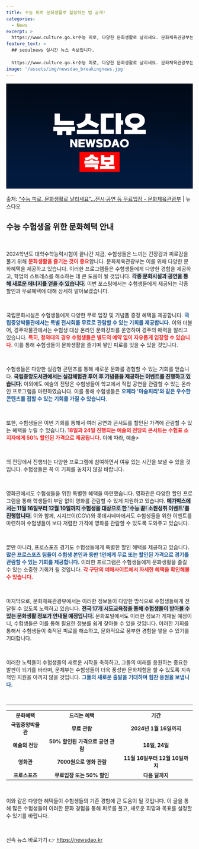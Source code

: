 ```yaml
---
title: 수능 피로 문화생활로 힐링하는 법 공개!
categories:
  - News
excerpt: >
  https://www.culture.go.kr수능 피로, 다양한 문화생활로 날리세요. 문화체육관광부는 202…
feature_text: >
  ## seoulnews 실시간 뉴스 속보입니다.

  https://www.culture.go.kr수능 피로, 다양한 문화생활로 날리세요. 문화체육관광부는 202…
image: '/assets/img/newsdao_breakingnews.jpg'
---
```


![뉴스다오 속보](/assets/img/newsdao_breakingnews.jpg)

<p>출처: <a href="https://newsdao.kr/2540" rel="dofollow">“수능 피로, 문화생활로 날리세요”…전시·공연 등 무료입장 - 문화체육관광부</a> | 뉴스다오</p>

<h2 data-ke-size="size26">수능 수험생을 위한 문화혜택 안내</h2>

<p data-ke-size="size16">&nbsp;</p>

2024학년도 대학수학능력시험이 끝나간 지금, 수험생들은 느끼는 긴장감과 피로감을 풀기 위해 <b><span style="color: #ee2323;">문화생활을 즐기는 것이 중요</span></b>합니다. 문화체육관광부는 이를 위해 다양한 문화혜택을 제공하고 있습니다. 이러한 프로그램들은 수험생들에게 다양한 경험을 제공하고, 학업의 스트레스를 해소하는 데 큰 도움이 될 것입니다. <b><span style="background-color: #21538527;">각종 문화시설과 공연을 통해 새로운 에너지를 얻을 수 있습니다.</span></b> 이번 포스팅에서는 수험생들에게 제공되는 각종 할인과 무료혜택에 대해 상세히 알아보겠습니다.

<p data-ke-size="size16">&nbsp;</p>

국립문화시설은 수험생들에게 다양한 무료 입장 및 기념품 증정 혜택을 제공합니다. <b><span style="color: #1a5490;">국립중앙박물관에서는 특별 전시회를 무료로 관람할 수 있는 기회를 제공합니다.</span></b> 이와 더불어, 경주박물관에서는 수험생 대상 온라인 문화강좌를 운영하여 경주의 매력을 알리고 있습니다. <b><span style="color: #ee2323;">특히, 청와대의 경우 수험생들은 별도의 예약 없이 자유롭게 입장할 수 있습니다.</span></b> 이를 통해 수험생들이 문화생활을 즐기며 쌓인 피로를 잊을 수 있을 것입니다.

<p data-ke-size="size16">&nbsp;</p>

수험생들은 다양한 실감형 콘텐츠를 통해 새로운 문화를 경험할 수 있는 기회를 얻습니다. <b><span style="background-color: #21538527;">국립중앙도서관에서는 실감체험관 투어 후 기념품을 제공하는 이벤트를 진행하고 있습니다.</span></b> 이외에도 예술의 전당은 수험생들이 학교에서 직접 공연을 관람할 수 있는 온라인 프로그램을 마련하였습니다. 이를 통해 수험생들은 <b><span style="color: #1a5490;">오페라 '마술피리'와 같은 우수한 콘텐츠를 접할 수 있는 기회를 가질 수 있습니다.</span></b> 

<p data-ke-size="size16">&nbsp;</p>

또한, 수험생들은 이번 기회를 통해서 여러 공연과 콘서트를 할인된 가격에 관람할 수 있는 혜택을 누릴 수 있습니다. <b><span style="color: #ee2323;">18일과 24일 진행되는 예술의 전당의 콘서트는 수험표 소지자에게 50% 할인된 가격으로 제공됩니다.</span></b> 이에 따라, 예술> 

<p data-ke-size="size16">&nbsp;</p>

의 전당에서 진행되는 다양한 프로그램에 참여하면서 여유 있는 시간을 보낼 수 있을 것입니다. 수험생들은 꼭 이 기회를 놓치지 않길 바랍니다.

<p data-ke-size="size16">&nbsp;</p>

영화관에서도 수험생들을 위한 특별한 혜택을 마련했습니다. 영화관은 다양한 할인 프로그램을 통해 학생들이 부담 없이 영화를 관람할 수 있게 지원하고 있습니다. <b><span style="background-color: #21538527;">메가박스에서는 11월 16일부터 12월 10일까지 수험생을 대상으로 한 '수능 끝! 소원성취 이벤트'를 진행합니다.</span></b> 이와 함께, 시지브이(CGV)와 롯데시네마에서도 수험생들을 위한 이벤트를 마련하여 수험생들이 보다 저렴한 가격에 영화를 관람할 수 있도록 도와주고 있습니다.

<p data-ke-size="size16">&nbsp;</p>

뿐만 아니라, 프로스포츠 경기도 수험생들에게 특별한 할인 혜택을 제공하고 있습니다. <b><span style="color: #1a5490;">많은 프로스포츠 팀들이 수험생 본인과 동반 1인에게 무료 또는 할인된 가격으로 경기를 관람할 수 있는 기회를 제공합니다.</span></b> 이러한 프로그램은 수험생들에게 문화생활을 즐길 수 있는 소중한 기회가 될 것입니다. <b><span style="color: #ee2323;">각 구단의 예매사이트에서 자세한 혜택을 확인해볼 수 있습니다.</span></b> 

<p data-ke-size="size16">&nbsp;</p>

마지막으로, 문화체육관광부에서는 이러한 정보들이 다양한 방식으로 수험생들에게 전달될 수 있도록 노력하고 있습니다. <b><span style="background-color: #21538527;">전국 17개 시도교육청을 통해 수험생들이 받아볼 수 있는 문화생활 정보가 안내될 예정입니다.</span></b> 문화포털에서도 이러한 정보가 게재될 예정이니, 수험생들은 이를 통해 필요한 정보를 쉽게 찾아볼 수 있을 것입니다. 이러한 기회를 통해서 수험생들이 축적된 피로를 해소하고, 문화적으로 풍부한 경험을 쌓을 수 있기를 기대합니다.

<p data-ke-size="size16">&nbsp;</p>

이러한 노력들이 수험생들의 새로운 시작을 축하하고, 그들의 미래를 응원하는 중요한 발판이 되기를 바라며, 문체부는 수험생들이 더욱 풍성한 문화체험을 할 수 있도록 지속적인 지원을 아끼지 않을 것입니다. <b><span style="color: #1a5490;">그들의 새로운 출발을 기대하며 힘찬 응원을 보냅니다.</span></b>

<p data-ke-size="size16">&nbsp;</p> 

<hr/>

<table style="width: 100%;">
    <tr>
        <td style="text-align: center; height: 17px;"><b>문화혜택</b></td>
        <td style="text-align: center; height: 17px;"><b>드리는 혜택</b></td>
        <td style="text-align: center; height: 17px;"><b>기간</b></td>
    </tr>
    <tr>
        <td style="text-align: center; height: 17px;"><b>국립중앙박물관</b></td>
        <td style="text-align: center; height: 17px;"><b>무료 관람</b></td>
        <td style="text-align: center; height: 17px;"><b>2024년 1월 16일까지</b></td>
    </tr>
    <tr>
        <td style="text-align: center; height: 17px;"><b>예술의 전당</b></td>
        <td style="text-align: center; height: 17px;"><b>50% 할인된 가격으로 공연 관람</b></td>
        <td style="text-align: center; height: 17px;"><b>18일, 24일</b></td>
    </tr>
    <tr>
        <td style="text-align: center; height: 17px;"><b>영화관</b></td>
        <td style="text-align: center; height: 17px;"><b>7000원으로 영화 관람</b></td>
        <td style="text-align: center; height: 17px;"><b>11월 16일부터 12월 10일까지</b></td>
    </tr>
    <tr>
        <td style="text-align: center; height: 17px;"><b>프로스포츠</b></td>
        <td style="text-align: center; height: 17px;"><b>무료입장 또는 50% 할인</b></td>
        <td style="text-align: center; height: 17px;"><b>다음 달까지</b></td>
    </tr>
</table>

<p data-ke-size="size16">&nbsp;</p> 

이와 같은 다양한 혜택들이 수험생들의 기존 경험에 큰 도움이 될 것입니다. 이 글을 통해 많은 수험생들이 이러한 문화 경험을 통해 피로를 풀고, 새로운 희망과 목표를 설정할 수 있기를 바랍니다.

<p data-ke-size="size16">&nbsp;</p>  

신속 뉴스 바로가기 👉 <a href="https://newsdao.kr" rel="dofollow">https://newsdao.kr</a>


